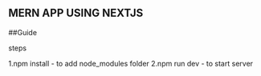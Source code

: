 ## MERN APP USING NEXTJS
##Guide 

steps 

1.npm install - to add node_modules folder
2.npm run dev - to start server
